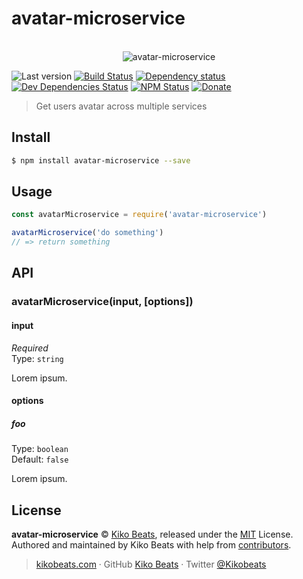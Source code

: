 # avatar-microservice

<p align="center">
  <br>
  <img src="https://i.imgur.com/Mh13XWB.gif" alt="avatar-microservice">
  <br>
</p>

![Last version](https://img.shields.io/github/tag/Kikobeats/avatar-microservice.svg?style=flat-square)
[![Build Status](https://img.shields.io/travis/Kikobeats/avatar-microservice/master.svg?style=flat-square)](https://travis-ci.org/Kikobeats/avatar-microservice)
[![Dependency status](https://img.shields.io/david/Kikobeats/avatar-microservice.svg?style=flat-square)](https://david-dm.org/Kikobeats/avatar-microservice)
[![Dev Dependencies Status](https://img.shields.io/david/dev/Kikobeats/avatar-microservice.svg?style=flat-square)](https://david-dm.org/Kikobeats/avatar-microservice#info=devDependencies)
[![NPM Status](https://img.shields.io/npm/dm/avatar-microservice.svg?style=flat-square)](https://www.npmjs.org/package/avatar-microservice)
[![Donate](https://img.shields.io/badge/donate-paypal-blue.svg?style=flat-square)](https://paypal.me/Kikobeats)

> Get users avatar across multiple services

## Install

```bash
$ npm install avatar-microservice --save
```

## Usage

```js
const avatarMicroservice = require('avatar-microservice')

avatarMicroservice('do something')
// => return something
```

## API

### avatarMicroservice(input, [options])

#### input

*Required*<br>
Type: `string`

Lorem ipsum.

#### options

##### foo

Type: `boolean`<br>
Default: `false`

Lorem ipsum.

## License

**avatar-microservice** © [Kiko Beats](https://kikobeats.com), released under the [MIT](https://github.com/Kikobeats/avatar-microservice/blob/master/LICENSE.md) License.<br>
Authored and maintained by Kiko Beats with help from [contributors](https://github.com/Kikobeats/avatar-microservice/contributors).

> [kikobeats.com](https://kikobeats.com) · GitHub [Kiko Beats](https://github.com/Kikobeats) · Twitter [@Kikobeats](https://twitter.com/Kikobeats)
